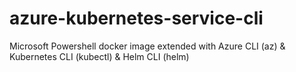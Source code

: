 # azure-kubernetes-service-cli
Microsoft Powershell docker image extended with Azure CLI (az) &amp; Kubernetes CLI (kubectl) &amp; Helm CLI (helm)
